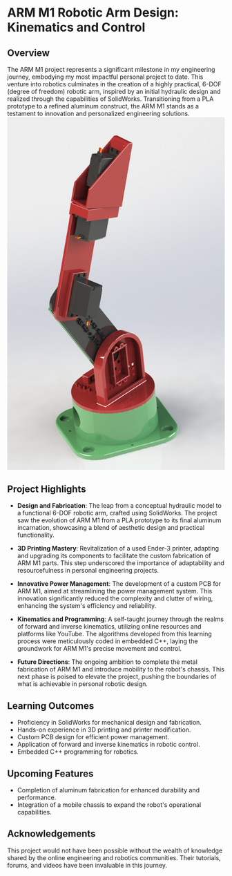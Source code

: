 # ARM M1 Robotic Arm Design: Kinematics and Control

## Overview

The ARM M1 project represents a significant milestone in my engineering journey, embodying my most impactful personal project to date. This venture into robotics culminates in the creation of a highly practical, 6-DOF (degree of freedom) robotic arm, inspired by an initial hydraulic design and realized through the capabilities of SolidWorks. Transitioning from a PLA prototype to a refined aluminum construct, the ARM M1 stands as a testament to innovation and personalized engineering solutions.
![Robot Design](https://github.com/Seyi-roboticist/OluwaseyiR.github.io/blob/main/Projects/Robot_Design/CADpics/Screenshot%202024-02-20%20022158.png?raw=true "Robot Design")


## Project Highlights

- **Design and Fabrication**: The leap from a conceptual hydraulic model to a functional 6-DOF robotic arm, crafted using SolidWorks. The project saw the evolution of ARM M1 from a PLA prototype to its final aluminum incarnation, showcasing a blend of aesthetic design and practical functionality.
  
- **3D Printing Mastery**: Revitalization of a used Ender-3 printer, adapting and upgrading its components to facilitate the custom fabrication of ARM M1 parts. This step underscored the importance of adaptability and resourcefulness in personal engineering projects.

- **Innovative Power Management**: The development of a custom PCB for ARM M1, aimed at streamlining the power management system. This innovation significantly reduced the complexity and clutter of wiring, enhancing the system's efficiency and reliability.

- **Kinematics and Programming**: A self-taught journey through the realms of forward and inverse kinematics, utilizing online resources and platforms like YouTube. The algorithms developed from this learning process were meticulously coded in embedded C++, laying the groundwork for ARM M1's precise movement and control.

- **Future Directions**: The ongoing ambition to complete the metal fabrication of ARM M1 and introduce mobility to the robot's chassis. This next phase is poised to elevate the project, pushing the boundaries of what is achievable in personal robotic design.

## Learning Outcomes

- Proficiency in SolidWorks for mechanical design and fabrication.
- Hands-on experience in 3D printing and printer modification.
- Custom PCB design for efficient power management.
- Application of forward and inverse kinematics in robotic control.
- Embedded C++ programming for robotics.

## Upcoming Features

- Completion of aluminum fabrication for enhanced durability and performance.
- Integration of a mobile chassis to expand the robot's operational capabilities.

## Acknowledgements

This project would not have been possible without the wealth of knowledge shared by the online engineering and robotics communities. Their tutorials, forums, and videos have been invaluable in this journey.

